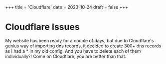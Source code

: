 +++
title = 'Cloudflare'
date = 2023-10-24
draft = false
+++

# Cloudflare Issues

My website has been ready for a couple of days, but due to Cloudflare's genius way of importing dns records, it decided to create 300+ dns records as I had a * in my old config. And you have to delete each of them individually?! Come on Cloudflare, you are better than that.

